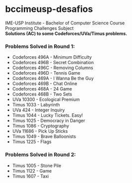 # bccimeusp-desafios

IME-USP Institute - Bachelor of Computer Science Course  
Programming Challenges Subject  
**Solutions (AC) to some Codeforces/UVa/Timus problems.**

### Problems Solved in Round 1:  

* Codeforces 496A - Minimum Difficulty  
* Codeforces 496B - Secret Combination  
* Codeforces 496C - Removing Columns  
* Codeforces 496D - Tennis Game  
* Codeforces 469A - I Wanna Be the Guy  
* Codeforces 469B - Chat Online  
* Codeforces 468A - 24 Game  
* Codeforces 468B - Two Sets  
* UVa 10300 - Ecological Premium  
* Timus 1033 - Labyrinth  
* UVa 424 - Integer Inquiry  
* Timus 1044 - Lucky Tickets. Easy!  
* Timus 1025 - Democracy in Danger  
* Timus 1086 - Cryptography  
* UVa 11686 - Pick Up Sticks  
* Timus 1049 - Brave Balloonists  
* Timus 1225 - Flags  

### Problems Solved in Round 2:  
* Timus 1005 - Stone Pile  
* Timus 1122 - Game  
* Timus 1607 - Taxi
